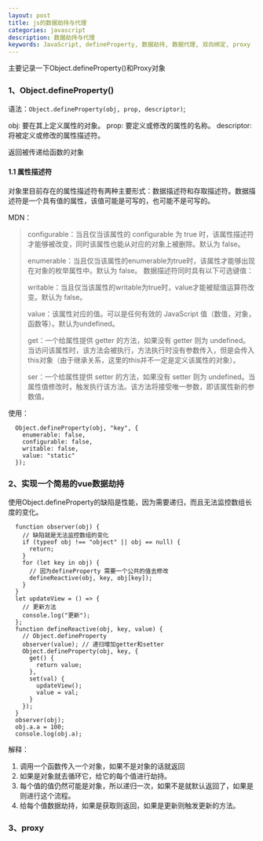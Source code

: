 ```yaml
---
layout: post
title: js的数据劫持与代理
categories: javascript
description: 数据劫持与代理
keywords: JavaScript, defineProperty, 数据劫持, 数据代理, 双向绑定, proxy
---
```



主要记录一下Object.defineProperty()和Proxy对象

### 1、Object.defineProperty()

语法：`Object.defineProperty(obj, prop, descriptor)`;

obj: 要在其上定义属性的对象。
prop: 要定义或修改的属性的名称。
descriptor: 将被定义或修改的属性描述符。

返回被传递给函数的对象


#### 1.1 属性描述符

对象里目前存在的属性描述符有两种主要形式：数据描述符和存取描述符。数据描述符是一个具有值的属性，该值可能是可写的，也可能不是可写的。

MDN：

> configurable：当且仅当该属性的 configurable 为 true 时，该属性描述符才能够被改变，同时该属性也能从对应的对象上被删除。默认为 false。
> 
> enumerable：当且仅当该属性的enumerable为true时，该属性才能够出现在对象的枚举属性中。默认为 false。
数据描述符同时具有以下可选键值：
>
> writable：当且仅当该属性的writable为true时，value才能被赋值运算符改变。默认为 false。
> 
> value：该属性对应的值。可以是任何有效的 JavaScript 值（数值，对象，函数等）。默认为undefined。
>
> get：一个给属性提供 getter 的方法，如果没有 getter 则为 undefined。当访问该属性时，该方法会被执行，方法执行时没有参数传入，但是会传入this对象（由于继承关系，这里的this并不一定是定义该属性的对象）。
> 
> ser：一个给属性提供 setter 的方法，如果没有 setter 则为 undefined。当属性值修改时，触发执行该方法。该方法将接受唯一参数，即该属性新的参数值。

使用：

```
  Object.defineProperty(obj, "key", {
    enumerable: false,
    configurable: false,
    writable: false,
    value: "static"
  });
```


### 2、实现一个简易的vue数据劫持

使用Object.defineProperty的缺陷是性能，因为需要递归，而且无法监控数组长度的变化。

```
  function observer(obj) {
    // 缺陷就是无法监控数组的变化
    if (typeof obj !== "object" || obj == null) {
      return;
    }
    for (let key in obj) {
      // 因为defineProperty 需要一个公共的值去修改
      defineReactive(obj, key, obj[key]);
    }
  }
  let updateView = () => {
    // 更新方法
    console.log("更新");
  };
  function defineReactive(obj, key, value) {
    // Object.defineProperty
    observer(value); // 递归增加getter和setter
    Object.defineProperty(obj, key, {
      get() {
        return value;
      },
      set(val) {
        updateView();
        value = val;
      }
    });
  }
  observer(obj);
  obj.a.a = 100;
  console.log(obj.a); 
```

解释：
1. 调用一个函数传入一个对象，如果不是对象的话就返回
2. 如果是对象就去循环它，给它的每个值进行劫持。
3. 每个值的值仍然可能是对象，所以递归一次，如果不是就默认返回了，如果是则进行这个流程。
4. 给每个值数据劫持，如果是获取则返回，如果是更新则触发更新的方法。


### 3、proxy






